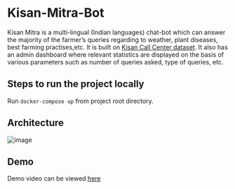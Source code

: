 # Kisan-Mitra-Bot

Kisan Mitra is a multi-lingual (Indian languages) chat-bot which can answer the majority of the farmer’s queries regarding to weather, plant diseases, best farming practises,etc. It is built on [Kisan Call Center dataset](https://data.gov.in/catalog/district-wise-and-month-wise-queries-farmers-kisan-call-centre-kcc-during-2021). It also has an admin dashboard where relevant statistics are displayed on the basis of various parameters such as number of queries asked, type of queries, etc.

## Steps to run the project locally

Run `docker-compose up` from project root directory.

## Architecture

![image](https://user-images.githubusercontent.com/66632190/180198977-682d8965-4f58-49a4-b592-69daae6dc1e2.png)

## Demo 

Demo video can be viewed [here](https://drive.google.com/file/d/1x1xIOMeDVS_yFKcPn4Uoo5alEwVKmhvc/view?usp=sharing) 
